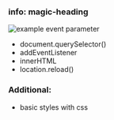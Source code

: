 ### info: magic-heading

![example event parameter](https://travis-ci.org/dwyl/esta.svg?branch=master)

- document.querySelector()
- addEventListener
- innerHTML
- location.reload()

### Additional:

- basic styles with css
